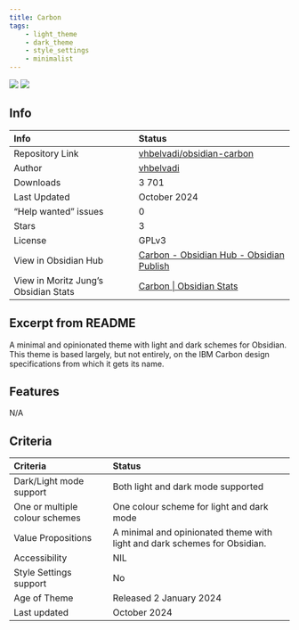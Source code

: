 ```yaml
---
title: Carbon
tags:
    - light_theme
    - dark_theme
    - style_settings
    - minimalist
---
```


<img src="https://raw.githubusercontent.com/vhbelvadi/obsidian-carbon/refs/heads/main/carbon-editing-mockup.png">

<img src="https://raw.githubusercontent.com/vhbelvadi/obsidian-carbon/refs/heads/main/dark-menu.png">

## Info
| Info | Status |
| :--- | :--- |
| Repository Link | [vhbelvadi/obsidian-carbon](https://github.com/vhbelvadi/obsidian-carbon) |
| Author | [vhbelvadi](https://github.com/vhbelvadi) |
| Downloads | 3 701 |
| Last Updated | October 2024 |
| “Help wanted” issues | 0 |
| Stars | 3 |
| License | GPLv3 |
| View in Obsidian Hub | [Carbon \- Obsidian Hub \- Obsidian Publish](https://publish.obsidian.md/hub/02+-+Community+Expansions/02.05+All+Community+Expansions/Themes/Carbon) |
| View in Moritz Jung’s Obsidian Stats | [Carbon \| Obsidian Stats](https://www.moritzjung.dev/obsidian-stats/themes/carbon/) |

## Excerpt from README
A minimal and opinionated theme with light and dark schemes for Obsidian. This theme is based largely, but not entirely, on the IBM Carbon design specifications from which it gets its name.

## Features
N/A

## Criteria
| Criteria | Status | 
| :--- | :--- | 
| Dark/Light mode support | Both light and dark mode supported | 
| One or multiple colour schemes | One colour scheme for light and dark mode | 
| Value Propositions | A minimal and opinionated theme with light and dark schemes for Obsidian. |
| Accessibility | NIL | 
| Style Settings support | No | 
| Age of Theme | Released 2 January 2024 | 
| Last updated | October 2024 | 